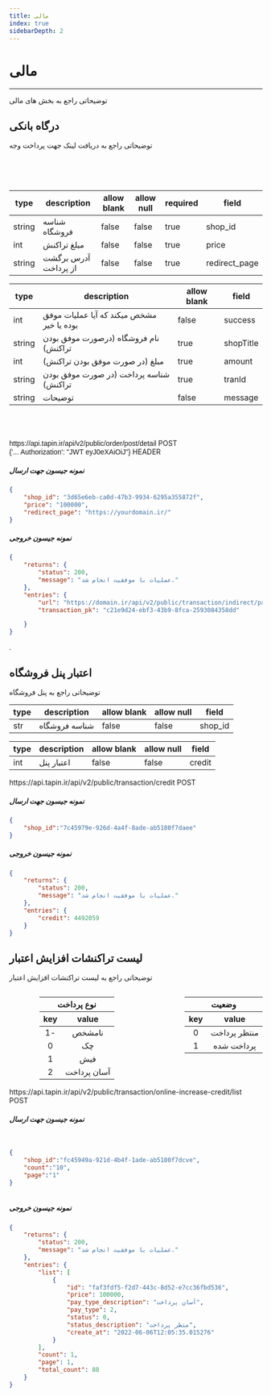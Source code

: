 ```yaml
---
title: مالی 
index: true
sidebarDepth: 2
---
```


<div class="container">

# مالی  
<hr>
توضیحاتی راجع به بخش های مالی


<div  class="middle">

<div class="right-section">

<h2 id="bankPortal">درگاه بانکی</h2>

 توضیحاتی راجع به دریافت لینک جهت پرداخت وجه 
 
<br/>
<br/>
<br/>


<table>
  <thead>
    <tr>
      <th>type</th>
      <th>description</th>
      <th>allow blank</th>
      <th>allow null</th>
      <th>required</th>
      <th>field</th>
    </tr>
  </thead>
  <tbody>
    <tr>
      <td>string</td>
      <td>شناسه فروشگاه</td>
      <td>false</td>
      <td>false</td>
      <td>true</td>
      <td>shop_id</td>
    </tr>
    <tr>
      <td>int</td>
      <td>مبلغ تراکنش</td>
      <td>false</td>
      <td>false</td>
      <td>true</td>
      <td>price</td>
    </tr>
    <tr>
      <td>string</td>
      <td>آدرس برگشت از پرداخت</td>
      <td>false</td>
      <td>false</td>
      <td>true</td>
      <td>redirect_page</td>
    </tr>
  </tbody>
</table>
<!-- ---------------------- -->

<table>
  <thead>
    <tr>
      <th>type</th>
      <th>description</th>
      <th>allow blank</th>
      <th>field</th>
    </tr>
  </thead>
  <tbody>
    <tr>
      <td>int</td>
      <td>مشخص میکند که آیا عملیات موفق بوده یا خیر</td>
      <td>false</td>
      <td>success</td>
    </tr>
    <tr>
      <td>string</td>
      <td>نام فروشگاه (درصورت موفق بودن تراکنش)</td>
      <td>true</td>
      <td>shopTitle</td>
    </tr>
    <tr>
      <td>int</td>
      <td>مبلغ (در صورت موفق بودن تراکنش)</td>
      <td>true</td>
      <td>amount</td>
    </tr>
    <tr>
      <td>string</td>
      <td>شناسه پرداخت (‌در صورت موفق بودن تراکنش)</td>
      <td>true</td>
      <td>tranId</td>
    </tr>
    <tr>
      <td>string</td>
      <td>توضیحات</td>
      <td>false</td>
      <td>message</td>
    </tr>
  </tbody>
</table>
<!-- closing right section -->
</div>

<div class="left-section">

<br/>
<br/>
<br/>

<div class="tokenWithHeader ">
<span style="text-align: left; font-family: 'Vazir', sans-serif;">
  https://api.tapin.ir/api/v2/public/order/post/detail
</span>
<span class="badge post">POST</span>
</div>

<div class="tokenWithHeader">
  <span style="text-align: left; font-family: 'Vazir', sans-serif;">
    {'... Authorization': "JWT eyJ0eXAiOiJ"}
  </span>
  <span class="badge header">HEADER</span>
</div>


##### نمونه جیسون جهت ارسال
```json
{
    "shop_id": "3d65e6eb-ca0d-47b3-9934-6295a355872f",
    "price": "100000",
    "redirect_page": "https://yourdomain.ir/"
}
```

##### نمونه جیسون خروجی 
```json
{
    "returns": {
        "status": 200,
        "message": "عملیات با موفقیت انجام شد."
    },
    "entries": {
        "url": "https://domain.ir/api/v2/public/transaction/indirect/pay/?hs=83d9asd98dd",
        "transaction_pk": "c21e9d24-ebf3-43b9-8fca-2593084358dd"

    }
}

```
<!-- closing left -->
</div> 
<!-- closing middle -->. 
<!-- closing part_1 -->
</div>


<div class="middle">
<div class="right-section">

<h2 id="shopCredit">اعتبار پنل فروشگاه</h2>
توضیحاتی راجع به پنل فروشگاه
<table>
  <thead>
    <tr>
      <th>type</th>
      <th>description</th>
      <th>allow blank</th>
      <th>allow null</th>
      <th>field</th>
    </tr>
  </thead>
  <tbody>
    <tr>
      <td>str</td>
      <td>شناسه فروشگاه</td>
      <td>false</td>
      <td>false</td>
      <td>shop_id</td>
    </tr>
  </tbody>
</table>
<!-- ---------------- -->
<table>
  <thead>
    <tr>
      <th>type</th>
      <th>description</th>
      <th>allow blank</th>
      <th>allow null</th>
      <th>field</th>
    </tr>
  </thead>
  <tbody>
    <tr>
      <td>int</td>
      <td>اعتبار پنل</td>
      <td>false</td>
      <td>false</td>
      <td>credit</td>
    </tr>
  </tbody>
</table>

<!-- closing right-section -->
</div>
<div class="left-section">

<div class="token">
<span style="text-align: left">https://api.tapin.ir/api/v2/public/transaction/credit</span>
 <span class="badge post">POST</span>
</div>

##### نمونه جیسون جهت ارسال 

```json
{
    "shop_id":"7c45979e-926d-4a4f-8ade-ab5180f7daee"
}

```

##### نمونه جیسون خروجی 

```json
{
    "returns": {
        "status": 200,
        "message": "عملیات با موفقیت انجام شد."
    },
    "entries": {
        "credit": 4492059
    }
}


```
<!-- closing left section -->
</div>

<!-- closing middle -->
<!-- closing part_2 -->
</div>

<div class="middle">
<div class="right-section">

<h2 id="onlineTransactionList">لیست تراکنشات افزایش اعتبار</h2>

توضیحاتی راجع به لیست تراکنشات افزایش اعتبار

<div style="display: flex; gap: 2rem; justify-content: start; direction: rtl;">
  <!-- جدول وضعیت -->
  <table style="border-collapse: collapse; text-align: center;">
    <thead>
      <tr>
        <th colspan="2">وضعیت</th>
      </tr>
      <tr>
        <th>value</th>
        <th>key</th>
      </tr>
    </thead>
    <tbody>
      <tr>
        <td>منتظر پرداخت</td>
        <td>0</td>
      </tr>
      <tr>
        <td>پرداخت شده</td>
        <td>1</td>
      </tr>
    </tbody>
  </table>

  <!-- جدول نوع پرداخت -->
  <table  style="border-collapse: collapse; text-align: center; width: 400px;
 ">
    <thead>
      <tr>
        <th colspan="2">نوع پرداخت</th>
      </tr>
      <tr>
        <th>value</th>
        <th>key</th>
      </tr>
    </thead>
    <tbody>
      <tr>
        <td>نامشخص</td>
        <td>-1</td>
      </tr>
      <tr>
        <td>چک</td>
        <td>0</td>
      </tr>
      <tr>
        <td>فیش</td>
        <td>1</td>
      </tr>
      <tr>
        <td>آسان پرداخت</td>
        <td>2</td>
      </tr>
    </tbody>
  </table>
</div>
<!-- ---------------- -->
<!-- closing right-section -->
</div>
<div class="left-section">

<div class="token">
<span style="text-align: left">https://api.tapin.ir/api/v2/public/transaction/online-increase-credit/list</span>
 <span class="badge post">POST</span>
</div>

##### نمونه جیسون جهت ارسال 

```json


{
	"shop_id":"fc45949a-921d-4b4f-1ade-ab5180f7dcve",
	"count":"10",
	"page":"1"
}



```

##### نمونه جیسون خروجی 

```json
{
    "returns": {
        "status": 200,
        "message": "عملیات با موفقیت انجام شد."
    },
    "entries": {
        "list": [
            {
                "id": "faf3fdf5-f2d7-443c-8d52-e7cc36fbd536",
                "price": 100000,
                "pay_type_description": "آسان پرداخت",
                "pay_type": 2,
                "status": 0,
                "status_description": "متظر پرداخت",
                "create_at": "2022-06-06T12:05:35.015276"
            }
        ],
        "count": 1,
        "page": 1,
        "total_count": 88
    }
}

```
<!-- closing left section -->
</div>

<!-- closing middle -->
<!-- closing part_3 -->
</div>

<!-- closing container -->
</div>











